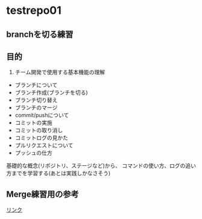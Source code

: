 # testrepo01

## branchを切る練習

## 目的
1. チーム開発で使用する基本機能の理解
 - ブランチについて
  - ブランチ作成(ブランチを切る)
  - ブランチ切り替え
  - ブランチのマージ
 - commit/pushについて
  - コミットの実施
  - コミットの取り消し
  - コミットログの見かた
  - プルリクエストについて
  - プッシュの仕方

基礎的な概念(リポジトリ、ステージなど)から、
コマンドの使い方、ログの追い方までを学習する(あとは実践しかなさそう)

## Merge練習用の参考
[リンク](https://git-scm.com/book/ja/v2/Git-%E3%81%AE%E3%83%96%E3%83%A9%E3%83%B3%E3%83%81%E6%A9%9F%E8%83%BD-%E3%83%96%E3%83%A9%E3%83%B3%E3%83%81%E3%81%A8%E3%83%9E%E3%83%BC%E3%82%B8%E3%81%AE%E5%9F%BA%E6%9C%AC)
